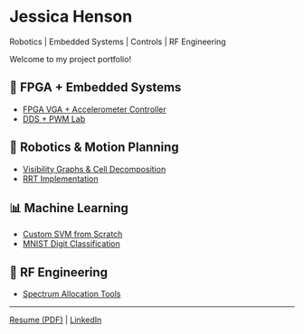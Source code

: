 # Jessica Henson
Robotics | Embedded Systems | Controls | RF Engineering  

Welcome to my project portfolio!  

## 🔲 FPGA + Embedded Systems
- [FPGA VGA + Accelerometer Controller](https://github.com/yourusername/fpga-vga-accelerometer)  
- [DDS + PWM Lab](https://github.com/yourusername/dds-pwm-lab)  

## 🤖 Robotics & Motion Planning
- [Visibility Graphs & Cell Decomposition](https://github.com/yourusername/robot-motion-planning)  
- [RRT Implementation](https://github.com/yourusername/rrt-planner)  

## 📊 Machine Learning
- [Custom SVM from Scratch](https://github.com/yourusername/svm-scratch)  
- [MNIST Digit Classification](https://github.com/yourusername/mnist-dct)  

## 📡 RF Engineering
- [Spectrum Allocation Tools](https://github.com/yourusername/rf-tools)  

---
[Resume (PDF)](https://link-to-resume.com) | [LinkedIn](https://www.linkedin.com/in/jessicanhenson/)
